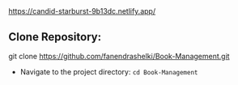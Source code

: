 ##
https://candid-starburst-9b13dc.netlify.app/

## Clone Repository:
git clone https://github.com/fanendrashelki/Book-Management.git

- Navigate to the project directory:
  ``
  cd Book-Management
  ``




